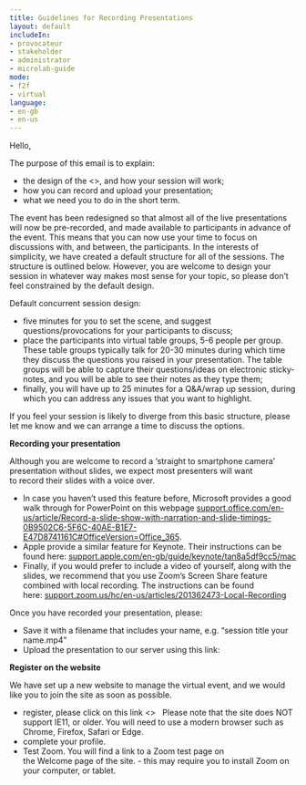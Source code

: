 ```yaml
---
title: Guidelines for Recording Presentations
layout: default
includeIn: 
- provocateur
- stakeholder
- administrator
- microlab-guide
mode:
- f2f
- virtual
language:
- en-gb
- en-us
---
```

Hello,

The purpose of this email is to explain:
 * the design of the <<event>>, and how your session will work;
 * how you can record and upload your presentation;
 * what we need you to do in the short term.

The event has been redesigned so that almost all of the live presentations will now be pre-recorded, and made available to participants in advance of the event. This means that you can now use your time to focus on discussions with, and between, the participants. In the interests of simplicity, we have created a default structure for all of the sessions. The structure is outlined below. However, you are welcome to design your session in whatever way makes most sense for your topic, so please don’t feel constrained by the default design. 

Default concurrent session design:
 * five minutes for you to set the scene, and suggest questions/provocations for your participants to discuss;
 * place the participants into virtual table groups, 5-6 people per group. These table groups typically talk for 20-30 minutes during which time they discuss the questions you raised in your presentation. The table groups will be able to capture their questions/ideas on electronic sticky-notes, and you will be able to see their notes as they type them;
 * finally, you will have up to 25 minutes for a Q&A/wrap up session, during which you can address any issues that you want to highlight.

If you feel your session is likely to diverge from this basic structure, please let me know and we can arrange a time to discuss the options.

**Recording your presentation**

Although you are welcome to record a ‘straight to smartphone camera’ presentation without slides, we expect most presenters will want to record their slides with a voice over. 
 * In case you haven’t used this feature before, Microsoft provides a good walk through for PowerPoint on this webpage [support.office.com/en-us/article/Record-a-slide-show-with-narration-and-slide-timings-0B9502C6-5F6C-40AE-B1E7-E47D8741161C#OfficeVersion=Office_365](https://support.office.com/en-us/article/Record-a-slide-show-with-narration-and-slide-timings-0B9502C6-5F6C-40AE-B1E7-E47D8741161C#OfficeVersion=Office_365). 
 * Apple provide a similar feature for Keynote. Their instructions can be found here: [support.apple.com/en-gb/guide/keynote/tan8a5df9cc5/mac](https://support.apple.com/en-gb/guide/keynote/tan8a5df9cc5/mac)
 * Finally, if you would prefer to include a video of yourself, along with the slides, we recommend that you use Zoom’s Screen Share feature combined with local recording. The instructions can be found here: [support.zoom.us/hc/en-us/articles/201362473-Local-Recording](https://support.zoom.us/hc/en-us/articles/201362473-Local-Recording)

Once you have recorded your presentation, please:
 * Save it with a filename that includes your name, e.g. “session title your name.mp4”
 * Upload the presentation to our server using this link: 

**Register on the website**

We have set up a new website to manage the virtual event, and we would like you to join the site as soon as possible.  
 *  register, please click on this link <<go code goes here>>   Please note that the site does NOT support IE11, or older. You will need to use a modern browser such as Chrome, Firefox, Safari or Edge.
 * complete your profile. 
 * Test Zoom. You will find a link to a Zoom test page on the Welcome page of the site. - this may require you to install Zoom on your computer, or tablet.